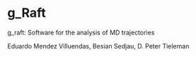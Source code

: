 # g_Raft
g_raft: Software for the analysis of MD trajectories

Eduardo Mendez Villuendas, Besian Sedjau, D. Peter Tieleman
